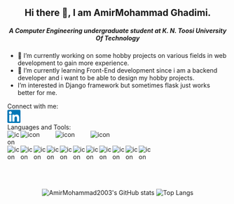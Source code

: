 <div align="center">
  <h2>Hi there 👋, I am AmirMohammad Ghadimi.</h2>
  <h5>A Computer Engineering undergraduate student at K. N. Toosi University Of Technology</h5>
</div>

- 🔭 I’m currently working on some hobby projects on various fields in web development to gain more experience.
- 🌱 I’m currently learning Front-End development since i am a backend developer and i want to be able to design my hobby projects.
- I’m interested in Django framework but sometimes flask just works better for me.
<!--

Here are some ideas to get you started:

- 🔭 I’m currently working on ...
- 🌱 I’m currently learning ...
- 👯 I’m looking to collaborate on ...
- 🤔 I’m looking for help with ...
- 💬 Ask me about ...
- 📫 How to reach me: ...
- 😄 Pronouns: ...![flask-logo](https://user-images.githubusercontent.com/68375124/153309348-b9f66c1c-29d5-4f82-90ba-26c5621b12f5.png)

- ⚡ Fun fact: ...
-->

Connect with me:
<br />
<a href="https://www.linkedin.com/in/amirmohammad-ghadimi-99bb66225/"><img align="left" src="./images/linkedin.svg" alt="icon | LinkedIn" width="30px"/></a>
<br />

Languages and Tools:
<br />
<img align="left" src="https://user-images.githubusercontent.com/68375124/153307120-38388364-0bc8-4fcb-b225-1f321e604da6.svg" alt="icon" width="30px"/>
<img align="left" src="https://user-images.githubusercontent.com/68375124/153308801-aedf380f-e62a-47d2-ab02-742429b64e3a.svg" alt="icon" width="80px"/>
<img align="left" src="https://user-images.githubusercontent.com/68375124/153309161-785632b5-b79f-45c3-ba54-b3e5626862d2.png" alt="icon" width="80px"/>
<img align="left" src="https://user-images.githubusercontent.com/68375124/153309361-0db99ee8-a3de-4ac8-aed2-06858dbe4d54.png" alt="icon" width="80px"/>
<br />
<br />
<img align="left" src="https://user-images.githubusercontent.com/68375124/153307087-10eace13-86ff-4eac-aee4-beaf1b8da9ca.svg" alt="icon" width="30px"/>
<img align="left" src="https://user-images.githubusercontent.com/68375124/153307151-3167af9b-f12a-41d4-815f-9ff9c750dd04.svg" alt="icon" width="30px"/>
<img align="left" src="https://user-images.githubusercontent.com/68375124/153307160-2f211b0d-5c91-415b-a7ee-f978c8e35b00.svg" alt="icon" width="30px"/>
<img align="left" src="https://user-images.githubusercontent.com/68375124/153307176-a90b6238-b0df-44b6-9d25-ec5958f05f49.svg" alt="icon" width="30px"/>
<img align="left" src="https://user-images.githubusercontent.com/68375124/153307190-b6eeddf4-66c4-4f4a-a981-5fde2bc6d819.svg" alt="icon" width="30px"/>
<img align="left" src="https://user-images.githubusercontent.com/68375124/153307206-34edea1a-d430-4e24-ac30-551feb485a09.svg" alt="icon" width="30px"/>
<img align="left" src="https://user-images.githubusercontent.com/68375124/153307221-4f89d015-b3e5-49a2-8d51-e1cd416568db.svg" alt="icon" width="30px"/>
<img align="left" src="https://user-images.githubusercontent.com/68375124/153307239-39c83dab-1c33-4f4a-afad-e654eb0e3c91.svg" alt="icon" width="30px"/>
<img align="left" src="https://user-images.githubusercontent.com/68375124/153307256-b931ffc4-b3c4-49f2-aa04-fb0db984d137.svg" alt="icon" width="30px"/>
<img align="left" src="https://user-images.githubusercontent.com/68375124/153307273-b775fa81-5b04-4603-ad01-88334bb5ea7f.svg" alt="icon" width="30px"/>
<img align="left" src="https://user-images.githubusercontent.com/68375124/153307290-b638f948-ffd7-4eda-b5e1-f3e32989b0db.svg" alt="icon" width="30px"/>

<br />
<br />
<br />
<br />
<br />


<div align="center">
  <img src="https://github-readme-stats.vercel.app/api?username=AmirMohammad2003&count_private=true&show_icons=true" alt="AmirMohammad2003's GitHub stats"/>
  <img src="https://github-readme-stats.vercel.app/api/top-langs/?username=AmirMohammad2003" alt="Top Langs"/>
</div>

